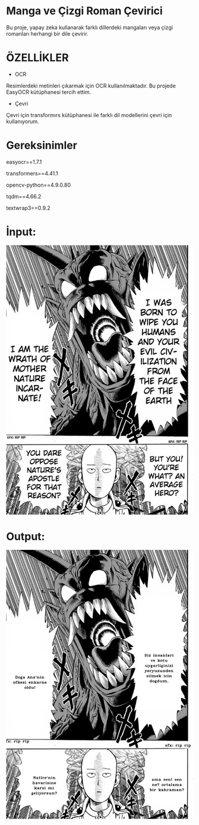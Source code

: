 # Manga ve Çizgi Roman Çevirici

Bu proje, yapay zeka kullanarak farklı dillerdeki mangaları veya çizgi romanları herhangi bir dile çevirir.

# ÖZELLİKLER


* OCR

Resimlerdeki metinleri çıkarmak için OCR kullanılmaktadır. Bu projede EasyOCR kütüphanesi tercih ettim. 

* Çevri 

Çevri için transformırs kütüphanesi ile farklı dil modellerini çevri için kullanıyorum.


# Gereksinimler

easyocr==1.7.1

transformers==4.41.1

opencv-python==4.9.0.80

tqdm==4.66.2

textwrap3==0.9.2 


# İnput:

![1](https://github.com/koesan/manga_cizgi_roman_ceviri_v1/blob/main/manga/2.jpg)

# Output:

![1](https://github.com/koesan/manga_cizgi_roman_ceviri_v1/blob/main/cevri_manga/2.jpg)
